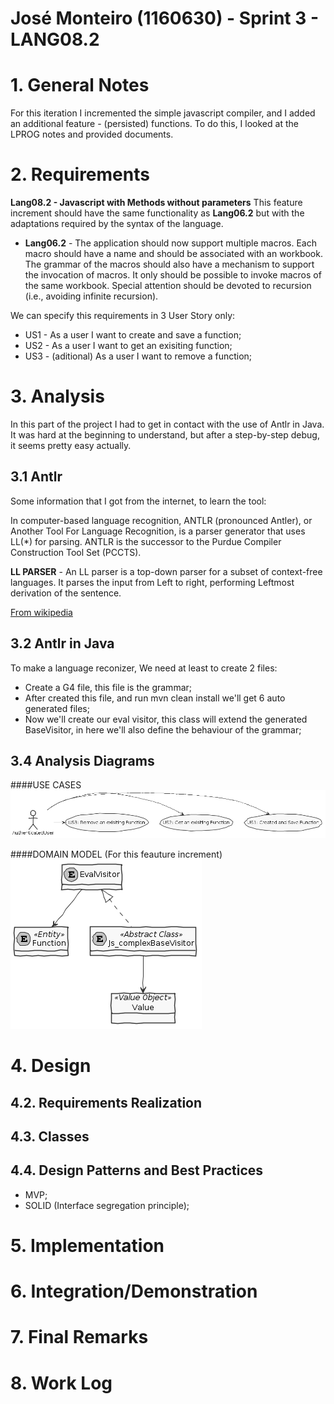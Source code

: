 **José Monteiro** (1160630) - Sprint 3 - LANG08.2
===============================

# 1. General Notes
For this iteration I incremented the simple javascript compiler, and I added an additional feature - (persisted) functions.
To do this, I looked at the LPROG notes and provided documents.




# 2. Requirements
**Lang08.2 - Javascript with Methods without parameters**
This feature increment should have the same functionality as **Lang06.2** but with the adaptations required by the syntax of the language.

 * **Lang06.2** - The application should now support multiple macros. Each macro should have a name and should be associated with an workbook. The grammar of the macros should also have a mechanism to support the invocation of macros. It only should be possible to invoke macros of the same workbook. Special attention should be devoted to recursion (i.e., avoiding infinite recursion).

 We can specify this requirements in 3 User Story only:
+ US1 - As a user I want to create and save a function;
+ US2 - As a user I want to get an exisiting function;
+ US3 - (aditional) As a user I want to remove a function;


# 3. Analysis
In this part of the project I had to get in contact with the use of Antlr in Java.
It was hard at the beginning to understand, but after a step-by-step debug, it seems pretty easy actually.

## 3.1 Antlr

Some information that I got from the internet, to learn the tool:

In computer-based language recognition, ANTLR (pronounced Antler), or Another Tool For Language Recognition, is a parser generator that uses LL(*) for parsing. ANTLR is the successor to the Purdue Compiler Construction Tool Set (PCCTS).

**LL PARSER** -  An LL parser is a top-down parser for a subset of context-free languages. It parses the input from Left to right, performing Leftmost derivation of the sentence.

[From wikipedia](https://en.wikipedia.org/wiki/ANTLR)

   
## 3.2 Antlr in Java
To make a language reconizer, We need at least to create 2 files:
* Create a G4 file, this file is the grammar;
* After created this file, and run mvn clean install we'll get 6 auto generated files;
* Now we'll create our eval visitor, this class will extend the generated BaseVisitor, in here we'll also define the behaviour of the grammar;


## 3.4 Analysis Diagrams

####USE CASES
![Use Case 1](usecases.png)

####DOMAIN MODEL (For this feauture increment)
![Domain Model](domain.png)

# 4. Design




## 4.2. Requirements Realization



## 4.3. Classes


## 4.4. Design Patterns and Best Practices
* MVP;
* SOLID (Interface segregation principle);

# 5. Implementation



# 6. Integration/Demonstration



# 7. Final Remarks 



# 8. Work Log

